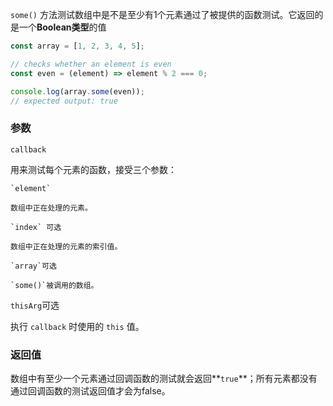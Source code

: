 `some()` 方法测试数组中是不是至少有1个元素通过了被提供的函数测试。它返回的是一个**Boolean类型**的值


```js
const array = [1, 2, 3, 4, 5];

// checks whether an element is even
const even = (element) => element % 2 === 0;

console.log(array.some(even));
// expected output: true

```

### 参数

`callback`

用来测试每个元素的函数，接受三个参数：

	`element`

	数组中正在处理的元素。

	`index` 可选

	数组中正在处理的元素的索引值。

	`array`可选

	`some()`被调用的数组。

`thisArg`可选

执行  `callback`  时使用的 `this` 值。

### 返回值

数组中有至少一个元素通过回调函数的测试就会返回**`true`**；所有元素都没有通过回调函数的测试返回值才会为false。

<!--stackedit_data:
eyJoaXN0b3J5IjpbNzI2Njc5OTcwLC0zOTU2MjQ4NTZdfQ==
-->
